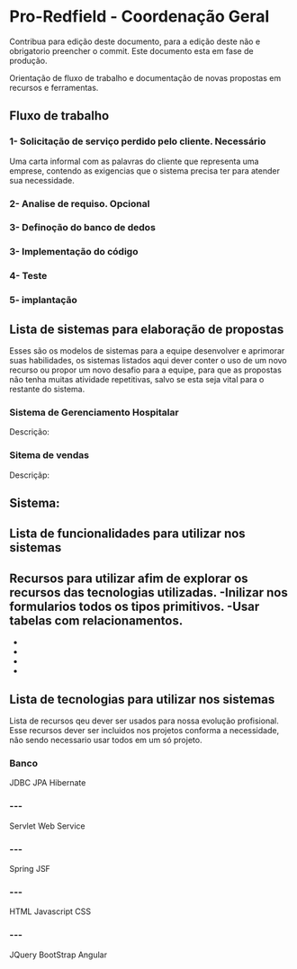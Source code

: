 # Pro-Redfield - Coordenação Geral

Contribua para edição deste documento, para a edição deste não e obrigatorio preencher o commit.
Este documento esta em fase de produção.

Orientação de fluxo de trabalho e documentação de novas propostas em recursos e ferramentas.



## Fluxo de trabalho
### 1- Solicitação de serviço perdido pelo cliente. Necessário
  Uma carta informal com as palavras do cliente que representa uma emprese, contendo as exigencias que o sistema precisa ter para atender sua necessidade. 

### 2- Analise de requiso. Opcional

### 3- Definoção do banco de dedos

### 3- Implementação do código

### 4- Teste

### 5- implantação



## Lista de sistemas para elaboração de propostas
Esses são os modelos de sistemas para a equipe desenvolver e aprimorar suas habilidades, os sistemas listados aqui dever conter o uso de um novo recurso ou propor um novo desafio para a equipe, para que as propostas não tenha muitas atividade repetitivas, salvo se esta seja vital para o restante do sistema.

### Sistema de Gerenciamento Hospitalar
Descrição:

### Sitema de vendas
Descriçãp:

## Sistema: 


## Lista de funcionalidades para utilizar nos sistemas
Recursos para utilizar afim de explorar os recursos das tecnologias utilizadas.
-Inilizar nos formularios todos os tipos primitivos.
-Usar tabelas com relacionamentos.
-
-
-
-
-


## Lista de tecnologias para utilizar nos sistemas
Lista de recursos qeu dever ser usados para nossa evolução profisional.
Esse recursos dever ser incluidos nos projetos conforma a necessidade, não sendo necessario usar todos em um só projeto.

### Banco
JDBC
JPA
Hibernate

### ---
Servlet
Web Service

### ---
Spring
JSF

### ---
HTML
Javascript
CSS

### ---
JQuery
BootStrap
Angular

